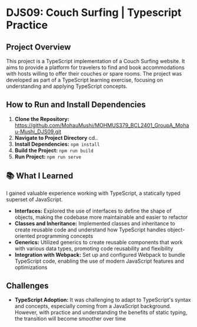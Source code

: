 # DJS09: Couch Surfing | Typescript Practice

## Project Overview

This project is a TypeScript implementation of a Couch Surfing website. It aims to provide a platform for travelers to find and book accommodations with hosts willing to offer their couches or spare rooms. The project was developed as part of a TypeScript learning exercise, focusing on understanding and applying TypeScript concepts.

## How to Run and Install Dependencies

1. **Clone the Repository:** https://github.com/MohauMushi/MOHMUS379_BCL2401_GroupA_Mohau-Mushi_DJS09.git
2. **Navigate to Project Directory** cd.. 
3. **Install Dependencies:**  `npm install`
5. **Build the Project:** `npm run build`
6. **Run Project:** `npm run serve`

## 📚 What I Learned
I gained valuable experience working with TypeScript, a statically typed superset of JavaScript.
- **Interfaces:** Explored the use of interfaces to define the shape of objects, making the codebase more maintainable and easier to refactor
- **Classes and Inheritance:** Implemented classes and inheritance to create reusable code and understand how TypeScript handles object-oriented programming concepts
- **Generics:** Utilized generics to create reusable components that work with various data types, promoting code reusability and flexibility
- **Integration with Webpack:** Set up and configured Webpack to bundle TypeScript code, enabling the use of modern JavaScript features and optimizations

## Challenges

- **TypeScript Adoption:** It was challenging to adapt to TypeScript's syntax and concepts, especially coming from a JavaScript background. However, with practice and understanding the benefits of static typing, the transition will become smoother over time


